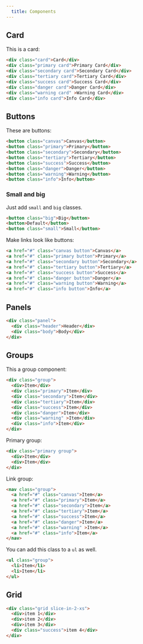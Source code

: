 ```yaml
---
  title: Components
---
```


## Card

This is a card:

```html
<div class="card">Card</div>
<div class="primary card">Primary Card</div>
<div class="secondary card">Secondary Card</div>
<div class="tertiary card">Tertiary Card</div>
<div class="success card">Success Card</div>
<div class="danger card">Danger Card</div>
<div class="warning card" >Warning Card</div>
<div class="info card">Info Card</div>
```

## Buttons

These are buttons:

```html
<button class="canvas">Canvas</button>
<button class="primary">Primary</button>
<button class="secondary">Secondary</button>
<button class="tertiary">Tertiary</button>
<button class="success">Success</button>
<button class="danger">Danger</button>
<button class="warning">Warning</button>
<button class="info">Info</button>
```

### Small and big

Just add `small`  and `big` classes.

```html
<button class="big">Big</button>
<button>Default</button>
<button class="small">Small</button>
```

Make links look like buttons:

```html
<a href="#" class="canvas button">Canvas</a>
<a href="#" class="primary button">Primary</a>
<a href="#" class="secondary button">Secondary</a>
<a href="#" class="tertiary button">Tertiary</a>
<a href="#" class="success button">Success</a>
<a href="#" class="danger button">Danger</a>
<a href="#" class="warning button">Warning</a>
<a href="#" class="info button">Info</a>
```

## Panels

```html
<div class="panel">
  <div class="header">Header</div>
  <div class="body">Body</div>
</div>
```

## Groups

This a group component:

```html
<div class="group">
  <div>Item</div>
  <div class="primary">Item</div>
  <div class="secondary">Item</div>
  <div class="tertiary">Item</div>
  <div class="success">Item</div>
  <div class="danger">Item</div>
  <div class="warning" >Item</div>
  <div class="info">Item</div>
</div>
```

Primary group:

```html
<div class="primary group">
  <div>Item</div>
  <div>Item</div>
</div>
```

Link group:

```html
<nav class="group">
  <a href="#" class="canvas">Item</a>
  <a href="#" class="primary">Item</a>
  <a href="#" class="secondary">Item</a>
  <a href="#" class="tertiary">Item</a>
  <a href="#" class="success">Item</a>
  <a href="#" class="danger">Item</a>
  <a href="#" class="warning" >Item</a>
  <a href="#" class="info">Item</a>
</nav>
```

You can add this class to a `ul` as well.

```html
<ul class="group">
  <li>Item</li>
  <li>Item</li>
</ul>
```


## Grid

```html
<div class="grid slice-in-2-xs">
  <div>item 1</div>
  <div>item 2</div>
  <div>item 3</div>
  <div class="success">item 4</div>
</div>
```